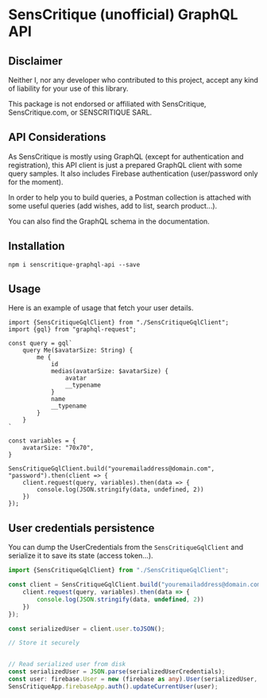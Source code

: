 # SensCritique (unofficial) GraphQL API

## Disclaimer
Neither I, nor any developer who contributed to this project, accept any kind of liability for your use of this library.

This package is not endorsed or affiliated with SensCritique, SensCritique.com, or SENSCRITIQUE SARL.

## API Considerations

As SensCritique is mostly using GraphQL (except for authentication and registration), this API client is just a prepared GraphQL client with some query samples. It also includes Firebase authentication (user/password only for the moment). 

In order to help you to build queries, a Postman collection is attached with some useful queries (add wishes, add to list, search product...).

You can also find the GraphQL schema in the documentation. 

## Installation

```
npm i senscritique-graphql-api --save
``` 

## Usage 

Here is an example of usage that fetch your user details. 

```
import {SensCritiqueGqlClient} from "./SensCritiqueGqlClient";
import {gql} from "graphql-request";

const query = gql`
    query Me($avatarSize: String) {
        me {    
            id
            medias(avatarSize: $avatarSize) {
                avatar
                __typename
            }
            name
            __typename
        }
    }
`

const variables = {
    avatarSize: "70x70",
}

SensCritiqueGqlClient.build("youremailaddress@domain.com", "password").then(client => {
    client.request(query, variables).then(data => {
        console.log(JSON.stringify(data, undefined, 2))
    })
});
```

## User credentials persistence

You can dump the UserCredentials from the `SensCritiqueGqlClient` and serialize it to save its state (access token...).

```typescript
import {SensCritiqueGqlClient} from "./SensCritiqueGqlClient";

const client = SensCritiqueGqlClient.build("youremailaddress@domain.com", "password").then(client => {
    client.request(query, variables).then(data => {
        console.log(JSON.stringify(data, undefined, 2))
    })
});

const serializedUser = client.user.toJSON();

// Store it securely
``` 

```typescript

// Read serialized user from disk
const serializedUser = JSON.parse(serializedUserCredentials);
const user: firebase.User = new (firebase as any).User(serializedUser, serializedUser.stsTokenManager, serializedUser);
SensCritiqueApp.firebaseApp.auth().updateCurrentUser(user);
```